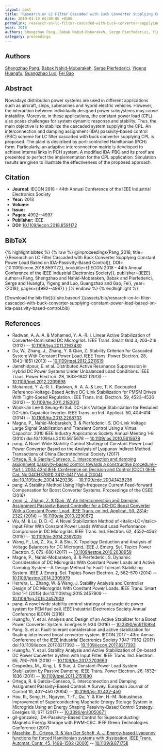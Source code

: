 ```yaml
---
layout: post
title: "Research on LC Filter Cascaded with Buck Converter Supplying Constant Power Load Based on IDA-Passivity-Based Control"
date: 2019-01-18 00:00:00 +0100
permalink: research-on-lc-filter-cascaded-with-buck-converter-supplying-constant-power-load-based-on-ida-passivity-based-control
year: 2018
authors: Shengzhao Pang, Babak Nahid-Mobarakeh, Serge Pierfederici, Yigeng Huangfu, Guangzhao Luo, Fei Gao
category: proceedings
---
```

 
## Authors
[Shengzhao Pang](authors/shengzhao-pang), [Babak Nahid-Mobarakeh](authors/babak-nahid-mobarakeh), [Serge Pierfederici](authors/serge-pierfederici), [Yigeng Huangfu](authors/yigeng-huangfu), [Guangzhao Luo](authors/guangzhao-luo), [Fei Gao](authors/fei-gao)
 
## Abstract
Nowadays distribution power systems are used in different applications such as aircraft, ships, submarines and hybrid electric vehicles. However, the interaction between individually designed power subsystems may cause instability. Moreover, in these applications, the constant power load (CPL) also poses challenges for system dynamic response and stability. Thus, the main objective is to stabilize the cascaded system supplying the CPL. An interconnection and damping assignment (IDA) passivity-based control (PBC) scheme for LC filter cascaded with buck converter supplying CPL is proposed. The plant is described by port-controlled Hamiltonian (PCH) form. Particularly, an adaptive interconnection matrix is developed to achieve internal links in PCH system. A modified IDA-PBC and its proof are presented to perfect the implementation for the CPL application. Simulation results are given to illustrate the effectiveness of the proposed approach.
 
## Citation
- **Journal:** IECON 2018 - 44th Annual Conference of the IEEE Industrial Electronics Society
- **Year:** 2018
- **Volume:** 
- **Issue:** 
- **Pages:** 4992--4997
- **Publisher:** IEEE
- **DOI:** [10.1109/iecon.2018.8591172](https://doi.org/10.1109/iecon.2018.8591172)
 
## BibTeX
{% highlight bibtex %}
{% raw %}
@inproceedings{Pang_2018,
  title={{Research on LC Filter Cascaded with Buck Converter Supplying Constant Power Load Based on IDA-Passivity-Based Control}},
  DOI={10.1109/iecon.2018.8591172},
  booktitle={{IECON 2018 - 44th Annual Conference of the IEEE Industrial Electronics Society}},
  publisher={IEEE},
  author={Pang, Shengzhao and Nahid-Mobarakeh, Babak and Pierfederici, Serge and Huangfu, Yigeng and Luo, Guangzhao and Gao, Fei},
  year={2018},
  pages={4992--4997}
}
{% endraw %}
{% endhighlight %}
 
[Download the bib file]({{ site.baseurl }}/assets/bib/research-on-lc-filter-cascaded-with-buck-converter-supplying-constant-power-load-based-on-ida-passivity-based-control.bib)
 
## References
- Radwan, A. A. A. & Mohamed, Y. A.-R. I. Linear Active Stabilization of Converter-Dominated DC Microgrids. IEEE Trans. Smart Grid 3, 203–216 (2012) -- [10.1109/tsg.2011.2162430](https://doi.org/10.1109/tsg.2011.2162430)
- Du, W., Zhang, J., Zhang, Y. & Qian, Z. Stability Criterion for Cascaded System With Constant Power Load. IEEE Trans. Power Electron. 28, 1843–1851 (2013) -- [10.1109/tpel.2012.2211619](https://doi.org/10.1109/tpel.2012.2211619)
- Jamshidpour, E. et al. Distributed Active Resonance Suppression in Hybrid DC Power Systems Under Unbalanced Load Conditions. IEEE Trans. Power Electron. 28, 1833–1842 (2013) -- [10.1109/tpel.2012.2209898](https://doi.org/10.1109/tpel.2012.2209898)
- Mohamed, Y. A.-R. I., Radwan, A. A. A. & Lee, T. K. Decoupled Reference-Voltage-Based Active DC-Link Stabilization for PMSM Drives With Tight-Speed Regulation. IEEE Trans. Ind. Electron. 59, 4523–4536 (2012) -- [10.1109/tie.2011.2182013](https://doi.org/10.1109/tie.2011.2182013)
- Wook-Jin Lee & Seung-Ki Sul. DC-Link Voltage Stabilization for Reduced DC-Link Capacitor Inverter. IEEE Trans. on Ind. Applicat. 50, 404–414 (2014) -- [10.1109/tia.2013.2268733](https://doi.org/10.1109/tia.2013.2268733)
- Magne, P., Nahid-Mobarakeh, B. & Pierfederici, S. DC-Link Voltage Large Signal Stabilization and Transient Control Using a Virtual Capacitor. 2010 IEEE Industry Applications Society Annual Meeting 1–8 (2010) doi:10.1109/ias.2010.5615678 -- [10.1109/ias.2010.5615678](https://doi.org/10.1109/ias.2010.5615678)
- pang, A Novel Wide Stability Control Strategy of Constant Power Load Power Converter Based on the Analysis of Lyapunov Indirect Method. Transactions of China Electrotechnical Society (2017)
- [Ortega, R. & Garcia-Canseco, E. Interconnection and damping assignment passivity-based control: towards a constructive procedure - Part I. 2004 43rd IEEE Conference on Decision and Control (CDC) (IEEE Cat. No.04CH37601) 3412-3417 Vol.4 (2004) doi:10.1109/cdc.2004.1429236](interconnection-and-damping-assignment-passivity-based-control-towards-a-constructive-procedure-part-i) -- [10.1109/cdc.2004.1429236](https://doi.org/10.1109/cdc.2004.1429236)
- pang, A Stability Method Using High-frequency Current Feed-forward Compensation for Boost Converter Systems. Proceedings of the CSEE (2016)
- [Zeng, J., Zhang, Z. & Qiao, W. An Interconnection and Damping Assignment Passivity-Based Controller for a DC–DC Boost Converter With a Constant Power Load. IEEE Trans. on Ind. Applicat. 50, 2314–2322 (2014)](an-interconnection-and-damping-assignment-passivity-based-controller-for-a-dc-dc-boost-converter-with-a-constant-power-load) -- [10.1109/tia.2013.2290872](https://doi.org/10.1109/tia.2013.2290872)
- Wu, M. & Lu, D. D.-C. A Novel Stabilization Method of &lt;italic&gt;LC&lt;/italic&gt; Input Filter With Constant Power Loads Without Load Performance Compromise in DC Microgrids. IEEE Trans. Ind. Electron. 62, 4552–4562 (2015) -- [10.1109/tie.2014.2367005](https://doi.org/10.1109/tie.2014.2367005)
- Wang, F., Lei, Z., Xu, X. & Shu, X. Topology Deduction and Analysis of Voltage Balancers for DC Microgrid. IEEE J. Emerg. Sel. Topics Power Electron. 5, 672–680 (2017) -- [10.1109/jestpe.2016.2638959](https://doi.org/10.1109/jestpe.2016.2638959)
- Magne, P., Nahid-Mobarakeh, B. & Pierfederici, S. Dynamic Consideration of DC Microgrids With Constant Power Loads and Active Damping System—A Design Method for Fault-Tolerant Stabilizing System. IEEE J. Emerg. Sel. Topics Power Electron. 2, 562–570 (2014) -- [10.1109/jestpe.2014.2305979](https://doi.org/10.1109/jestpe.2014.2305979)
- Herrera, L., Zhang, W. & Wang, J. Stability Analysis and Controller Design of DC Microgrids With Constant Power Loads. IEEE Trans. Smart Grid 1–1 (2015) doi:10.1109/tsg.2015.2457909 -- [10.1109/tsg.2015.2457909](https://doi.org/10.1109/tsg.2015.2457909)
- pang, A novel wide stability control strategy of cascade dc power system for PEM fuel cell. IEEE Industrial Electronics Society Annual Conference IECON (2016)
- Huangfu, Y. et al. Analysis and Design of an Active Stabilizer for a Boost Power Converter System. Energies 9, 934 (2016) -- [10.3390/en9110934](https://doi.org/10.3390/en9110934)
- Pang, S. et al. Fault-tolerant consideration and active stabilization for floating interleaved boost converter system. IECON 2017 - 43rd Annual Conference of the IEEE Industrial Electronics Society 7947–7952 (2017) doi:10.1109/iecon.2017.8217393 -- [10.1109/iecon.2017.8217393](https://doi.org/10.1109/iecon.2017.8217393)
- Huangfu, Y. et al. Stability Analysis and Active Stabilization of On-board DC Power Converter System with Input Filter. IEEE Trans. Ind. Electron. 65, 790–799 (2018) -- [10.1109/tie.2017.2703663](https://doi.org/10.1109/tie.2017.2703663)
- Cespedes, M., Xing, L. & Sun, J. Constant-Power Load System Stabilization by Passive Damping. IEEE Trans. Power Electron. 26, 1832–1836 (2011) -- [10.1109/tpel.2011.2151880](https://doi.org/10.1109/tpel.2011.2151880)
- Ortega, R. & García-Canseco, E. Interconnection and Damping Assignment Passivity-Based Control: A Survey. European Journal of Control 10, 432–450 (2004) -- [10.3166/ejc.10.432-450](https://doi.org/10.3166/ejc.10.432-450)
- Hou, R., Song, H., Nguyen, T.-T., Qu, Y. & Kim, H.-M. Robustness Improvement of Superconducting Magnetic Energy Storage System in Microgrids Using an Energy Shaping Passivity-Based Control Strategy. Energies 10, 671 (2017) -- [10.3390/en10050671](https://doi.org/10.3390/en10050671)
- gil-gonzalez, IDA-Passivity-Based Control for Superconducting Magnetic Energy Storage with PWM-CSC. IEEE Green Technologies Conference (2017)
- [Maschke, B., Ortega, R. & Van Der Schaft, A. J. Energy-based Lyapunov functions for forced Hamiltonian systems with dissipation. IEEE Trans. Automat. Contr. 45, 1498–1502 (2000)](energy-based-lyapunov-functions-for-forced-hamiltonian-systems-with-dissipation) -- [10.1109/9.871758](https://doi.org/10.1109/9.871758)

